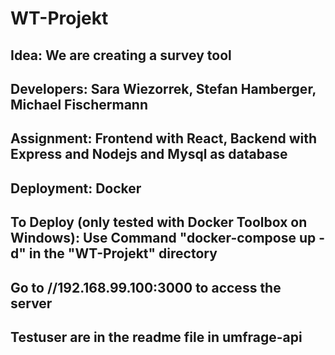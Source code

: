 # WT-Projekt
## Idea:       We are creating a survey tool
## Developers: Sara Wiezorrek, Stefan Hamberger, Michael Fischermann
## Assignment: Frontend with React, Backend with Express and Nodejs and Mysql as database
## Deployment: Docker

## To Deploy (only tested with Docker Toolbox on Windows): Use Command "docker-compose up -d" in the "WT-Projekt" directory
## Go to //192.168.99.100:3000 to access the server
## Testuser are in the readme file in umfrage-api
